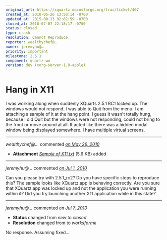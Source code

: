 ```yaml
---
original_url: https://xquartz.macosforge.org/trac/ticket/407
created_at: 2010-05-26 13:50:14 -0700
updated_at: 2015-08-13 02:02:59 -0700
closed_at: 2010-07-07 22:18:17 -0700
status: closed
type: crash
resolution: Cannot Reproduce
reporter: wealthychef@…
owner: jeremyhu@…
priority: Important
milestone: 2.5.1
component: quartz-wm
version: dev (xorg-server-1.8-apple)
---
```


Hang in X11
===========


I was working along when suddenly XQuarts 2.5.1 RC1 locked up. The windows would not respond. I was able to Quit from the menu. I am attaching a sample of it at the hang point. I guess it wasn't totally hung, because I did Quit but the windows were not responding, could not bring to the front or move around at all. It acted like there was a hidden modal window being displayed somewhere. I have multiple virtual screens.



---

*wealthychef@…* commented *[on May 26, 2010](https://xquartz.macosforge.org/trac/attachment/ticket/407/Sample%20of%20X11.txt "May 26, 2010 at 1:50 PM PDT")*

-   **Attachment** *[Sample of X11.txt](../attachment/ticket/407/Sample%20of%20X11.txt)* (5.6 KB) added



---

*jeremyhu@…* commented *[on Jul 1, 2010](https://xquartz.macosforge.org/trac/ticket/407#comment:1 "July 1, 2010 at 9:08 AM PDT")*

Can you please try with 2.5.1\_rc2? Do you have specific steps to reproduce this? The sample looks like XQuartz.app is behaving correctly. Are you sure that XQuartz.app was locked up and not the application you were running within it? Did you try launching another X11 application while in this state?



---

*jeremyhu@…* commented *[on Jul 7, 2010](https://xquartz.macosforge.org/trac/ticket/407#comment:2 "July 7, 2010 at 10:18 PM PDT")*

-   **Status** changed from *new* to *closed*
-   **Resolution** changed from to *worksforme*

No response. Assuming fixed...



